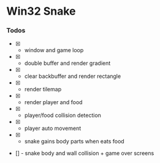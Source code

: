 # Win32 Snake

### Todos
- [x] - window and game loop
- [x] - double buffer and render gradient
- [x] - clear backbuffer and render rectangle
- [x] - render tilemap
- [x] - render player and food 
- [x] - player/food collision detection
- [x] - player auto movement
- [x] - snake gains body parts when eats food
- [] - snake body and wall collision + game over screens
